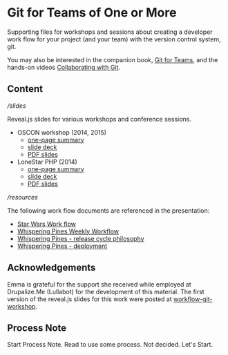 Git for Teams of One or More
=====================

Supporting files for workshops and sessions about creating a developer work flow for your project (and your team) with the version control system, git.

You may also be interested in the companion book, [Git for Teams](http://shop.oreilly.com/product/0636920034520.do), and the hands-on videos [Collaborating with Git](http://shop.oreilly.com/product/0636920034872.do).

## Content

*/slides*

Reveal.js slides for various workshops and conference sessions.

- OSCON workshop (2014, 2015)
  - [one-page summary](slides/slides/workshop-oscon-gitforteams.md)
  - [slide deck](http://emmajane.github.io/gitforteams/slides/slides/workshop-oscon.html)
  - [PDF slides](http://emmajane.github.io/gitforteams/handouts/slides-gitforteams-oscon.pdf)
- LoneStar PHP (2014)
  - [one-page summary](slides/slides/session-lonestarphp-strategy.md)
  - [slide deck](http://emmajane.github.io/gitforteams/slides/slides/session-lonestar.html)
  - [PDF slides](http://emmajane.github.io/gitforteams/handouts/slides-gitforteams-lonestarphp.pdf)

*/resources*

The following work flow documents are referenced in the presentation:

- [Star Wars Work flow](resources/workflow-sample-starwars.md)
- [Whispering Pines Weekly Workflow](resources/workflow-sample-whisperingpines-code.md)
- [Whispering Pines - release cycle philosophy](resources/workflow-sample-whisperingpines-releasecycle.md)
- [Whispering Pines - deployment](resources/workflow-sample-whisperingpines-deployment.md)

## Acknowledgements

Emma is grateful for the support she received while employed at Drupalize.Me (Lullabot) for the development of this material. The first version of the reveal.js slides for this work were posted at [workflow-git-workshop](https://github.com/DrupalizeMe/workflow-git-workshop).

## Process Note

Start Process Note.
Read to use some process. Not decided.
Let's Start.